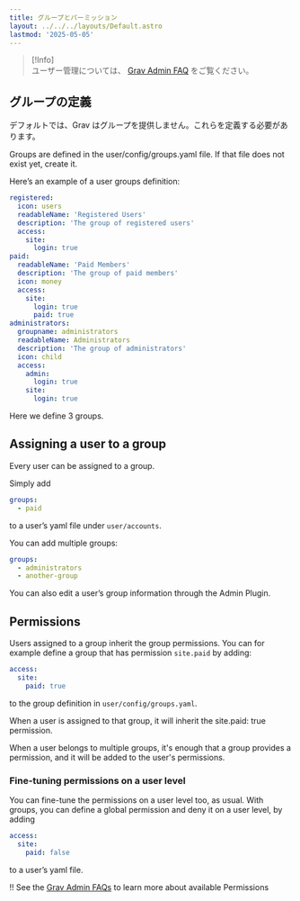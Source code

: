 ```yaml
---
title: グループとパーミッション
layout: ../../../layouts/Default.astro
lastmod: '2025-05-05'
---
```

> [!Info]  
> ユーザー管理については、 [Grav Admin FAQ](../../05.admin-panel/09.faq/#adding-and-managing-users) をご覧ください。

<h2 id="defining-groups">グループの定義</h2>

デフォルトでは、Grav はグループを提供しません。これらを定義する必要があります。

Groups are defined in the user/config/groups.yaml file. If that file does not exist yet, create it.

Here’s an example of a user groups definition:

```yaml
registered:
  icon: users
  readableName: 'Registered Users'
  description: 'The group of registered users'
  access:
    site:
      login: true
paid:
  readableName: 'Paid Members'
  description: 'The group of paid members'
  icon: money
  access:
    site:
      login: true
      paid: true
administrators:
  groupname: administrators
  readableName: Administrators
  description: 'The group of administrators'
  icon: child
  access:
    admin:
      login: true
    site:
      login: true
```

Here we define 3 groups.

## Assigning a user to a group

Every user can be assigned to a group.

Simply add

```yaml
groups:
  - paid
```

to a user’s yaml file under `user/accounts`.

You can add multiple groups:

```yaml
groups:
  - administrators
  - another-group
```

You can also edit a user’s group information through the Admin Plugin.

## Permissions

Users assigned to a group inherit the group permissions. You can for example define a group that has permission `site.paid` by adding:

```yaml
access:
  site:
    paid: true
```

to the group definition in `user/config/groups.yaml`.

When a user is assigned to that group, it will inherit the site.paid: true permission.

When a user belongs to multiple groups, it's enough that a group provides a permission, and it will be added to the user's permissions.

### Fine-tuning permissions on a user level

You can fine-tune the permissions on a user level too, as usual. With groups, you can define a global permission and deny it on a user level, by adding

```yaml
access:
  site:
    paid: false
```

to a user’s yaml file.

!! See the [Grav Admin FAQs](../../05.admin-panel/09.faq/#managing-acl) to learn more about available Permissions

